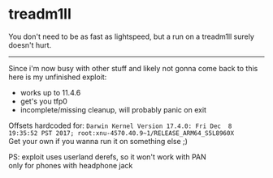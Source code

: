 
# treadm1ll
You don't need to be as fast as lightspeed, but a run on a treadm1ll surely doesn't hurt.

---
Since i'm now busy with other stuff and likely not gonna come back to this
here is my unfinished exploit:

- works up to 11.4.6
- get's you tfp0
- incomplete/missing cleanup, will probably panic on exit


Offsets hardcoded for:
 ```Darwin Kernel Version 17.4.0: Fri Dec  8 19:35:52 PST 2017; root:xnu-4570.40.9~1/RELEASE_ARM64_S5L8960X```   
Get your own if you wanna run it on something else ;)




PS: exploit uses userland derefs, so it won't work with PAN  
only for phones with headphone jack
